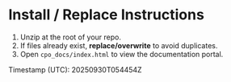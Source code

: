 # Install / Replace Instructions

1) Unzip at the root of your repo.
2) If files already exist, **replace/overwrite** to avoid duplicates.
3) Open `cpo_docs/index.html` to view the documentation portal.

Timestamp (UTC): 20250930T054454Z

